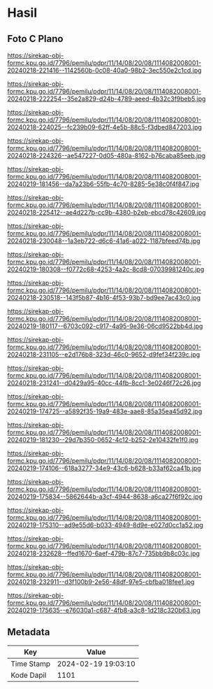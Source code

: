 # Hasil

## Foto C Plano

https://sirekap-obj-formc.kpu.go.id/7796/pemilu/pdpr/11/14/08/20/08/1114082008001-20240218-221416--1142560b-0c08-40a0-98b2-3ec550e2c1cd.jpg

https://sirekap-obj-formc.kpu.go.id/7796/pemilu/pdpr/11/14/08/20/08/1114082008001-20240218-222254--35e2a829-d24b-4789-aeed-4b32c3f9beb5.jpg

https://sirekap-obj-formc.kpu.go.id/7796/pemilu/pdpr/11/14/08/20/08/1114082008001-20240218-224025--fc239b09-62ff-4e5b-88c5-f3dbed847203.jpg

https://sirekap-obj-formc.kpu.go.id/7796/pemilu/pdpr/11/14/08/20/08/1114082008001-20240218-224326--ae547227-0d05-480a-8162-b76caba85eeb.jpg

https://sirekap-obj-formc.kpu.go.id/7796/pemilu/pdpr/11/14/08/20/08/1114082008001-20240219-181456--da7a23b6-55fb-4c70-8285-5e38c0f4f847.jpg

https://sirekap-obj-formc.kpu.go.id/7796/pemilu/pdpr/11/14/08/20/08/1114082008001-20240218-225412--ae4d227b-cc9b-4380-b2eb-ebcd78c42609.jpg

https://sirekap-obj-formc.kpu.go.id/7796/pemilu/pdpr/11/14/08/20/08/1114082008001-20240218-230048--1a3eb722-d6c6-41a6-a022-1187bfeed74b.jpg

https://sirekap-obj-formc.kpu.go.id/7796/pemilu/pdpr/11/14/08/20/08/1114082008001-20240219-180308--f0772c68-4253-4a2c-8cd8-07039981240c.jpg

https://sirekap-obj-formc.kpu.go.id/7796/pemilu/pdpr/11/14/08/20/08/1114082008001-20240218-230518--143f5b87-4b16-4f53-93b7-bd9ee7ac43c0.jpg

https://sirekap-obj-formc.kpu.go.id/7796/pemilu/pdpr/11/14/08/20/08/1114082008001-20240219-180117--6703c092-c917-4a95-9e36-06cd9522bb4d.jpg

https://sirekap-obj-formc.kpu.go.id/7796/pemilu/pdpr/11/14/08/20/08/1114082008001-20240218-231105--e2d176b8-323d-46c0-9652-d9fef34f239c.jpg

https://sirekap-obj-formc.kpu.go.id/7796/pemilu/pdpr/11/14/08/20/08/1114082008001-20240218-231241--d0429a95-40cc-44fb-8cc1-3e0246f72c26.jpg

https://sirekap-obj-formc.kpu.go.id/7796/pemilu/pdpr/11/14/08/20/08/1114082008001-20240219-174725--a5892f35-19a9-483e-aae8-85a35ea45d92.jpg

https://sirekap-obj-formc.kpu.go.id/7796/pemilu/pdpr/11/14/08/20/08/1114082008001-20240219-181230--29d7b350-0652-4c12-b252-2e10432fe1f0.jpg

https://sirekap-obj-formc.kpu.go.id/7796/pemilu/pdpr/11/14/08/20/08/1114082008001-20240219-174106--618a3277-34e9-43c6-b628-b33af62ca41b.jpg

https://sirekap-obj-formc.kpu.go.id/7796/pemilu/pdpr/11/14/08/20/08/1114082008001-20240219-175834--5862644b-a3cf-4944-8638-a6ca27f6f92c.jpg

https://sirekap-obj-formc.kpu.go.id/7796/pemilu/pdpr/11/14/08/20/08/1114082008001-20240219-175310--ad9e55d6-b033-4949-8d9e-e027d0cc1a52.jpg

https://sirekap-obj-formc.kpu.go.id/7796/pemilu/pdpr/11/14/08/20/08/1114082008001-20240218-232628--ffed1670-6aef-479b-87c7-735bb9b8c03c.jpg

https://sirekap-obj-formc.kpu.go.id/7796/pemilu/pdpr/11/14/08/20/08/1114082008001-20240218-232911--d3f100b9-2e56-48df-97e5-cbfba018fee1.jpg

https://sirekap-obj-formc.kpu.go.id/7796/pemilu/pdpr/11/14/08/20/08/1114082008001-20240219-175635--e76030a1-c687-4fb8-a3c8-1d218c320b63.jpg


## Metadata

| Key        | Value               |
| ---------- | ------------------- |
| Time Stamp | 2024-02-19 19:03:10 |
| Kode Dapil | 1101                |



